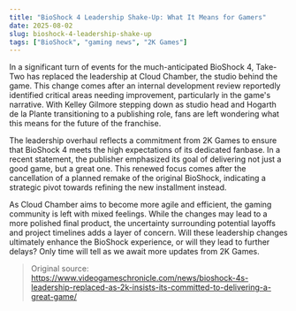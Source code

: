 ```yaml
---
title: "BioShock 4 Leadership Shake-Up: What It Means for Gamers"
date: 2025-08-02
slug: bioshock-4-leadership-shake-up
tags: ["BioShock", "gaming news", "2K Games"]
---
```


In a significant turn of events for the much-anticipated BioShock 4, Take-Two has replaced the leadership at Cloud Chamber, the studio behind the game. This change comes after an internal development review reportedly identified critical areas needing improvement, particularly in the game's narrative. With Kelley Gilmore stepping down as studio head and Hogarth de la Plante transitioning to a publishing role, fans are left wondering what this means for the future of the franchise.

The leadership overhaul reflects a commitment from 2K Games to ensure that BioShock 4 meets the high expectations of its dedicated fanbase. In a recent statement, the publisher emphasized its goal of delivering not just a good game, but a great one. This renewed focus comes after the cancellation of a planned remake of the original BioShock, indicating a strategic pivot towards refining the new installment instead.

As Cloud Chamber aims to become more agile and efficient, the gaming community is left with mixed feelings. While the changes may lead to a more polished final product, the uncertainty surrounding potential layoffs and project timelines adds a layer of concern. Will these leadership changes ultimately enhance the BioShock experience, or will they lead to further delays? Only time will tell as we await more updates from 2K Games.
> Original source: https://www.videogameschronicle.com/news/bioshock-4s-leadership-replaced-as-2k-insists-its-committed-to-delivering-a-great-game/